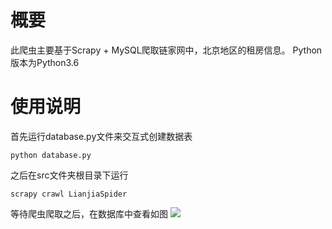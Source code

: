 # 概要 #
此爬虫主要基于Scrapy + MySQL爬取链家网中，北京地区的租房信息。
Python版本为Python3.6

# 使用说明 #
首先运行database.py文件来交互式创建数据表
```
python database.py
```

之后在src文件夹根目录下运行
```
scrapy crawl LianjiaSpider
```
等待爬虫爬取之后，在数据库中查看如图
![](https://github.com/zjhdota/LianjiaSpider/raw/master/screenshot/mysql.png)

